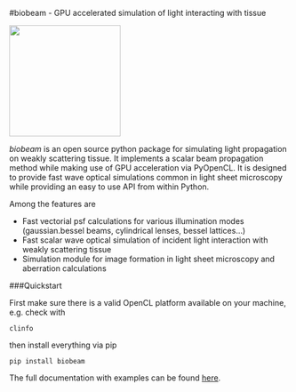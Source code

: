 #biobeam - GPU accelerated simulation of light interacting with tissue

<img src="https://github.com/maweigert/biobeam/raw/master/artwork/logo_biobeam_red.png" width="200">

*biobeam* is an open source python package for simulating light propagation on weakly scattering tissue. It implements a scalar beam propagation method while making use of GPU acceleration via PyOpenCL. It is designed to provide fast wave optical simulations common in light sheet microscopy while providing an easy to use API from within Python.

Among the features are

* Fast vectorial psf calculations for various illumination modes (gaussian.bessel beams, cylindrical lenses, bessel lattices...) 
* Fast scalar wave optical simulation of incident light interaction with weakly scattering tissue 
* Simulation module for image formation in light sheet microscopy and aberration calculations

###Quickstart

First make sure there is a valid OpenCL platform available on your machine, e.g. check with 

	clinfo
	
then install everything via pip  

	pip install biobeam


The full documentation with examples can be found [here](https://maweigert.github.io/biobeam).
